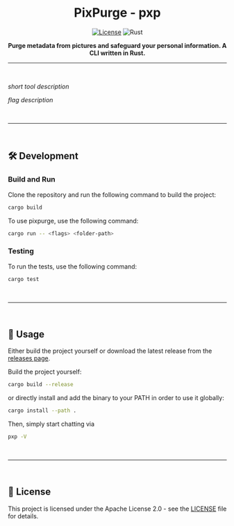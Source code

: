 <div align="center">

# PixPurge - pxp

[![License](https://img.shields.io/badge/License-Apache_2.0-blue.svg)](https://opensource.org/licenses/Apache-2.0)
![Rust](https://github.com/danczw/pixpurge/actions/workflows/rust-ci.yml/badge.svg)

**Purge metadata from pictures and safeguard your personal information. A CLI written in Rust.**

</div>

------------

<br>

_short tool description_

_flag description_

<br>

------------

<br>

## 🛠️ Development

### Build and Run

Clone the repository and run the following command to build the project:

```bash
cargo build
```

To use pixpurge, use the following command:

```bash
cargo run -- <flags> <folder-path>
```

### Testing

To run the tests, use the following command:

```bash
cargo test
```

<br>

------------

<br>

## 📖 Usage

Either build the project yourself or download the latest release from the [releases page](https://github.com/danczw/pixpurge/releases).

Build the project yourself:

```bash
cargo build --release
```

or directly install and add the binary to your PATH in order to use it globally:

```bash
cargo install --path .
```

Then, simply start chatting via

```bash
pxp -V
```

<br>

------------

<br>

## 📜 License

This project is licensed under the Apache License 2.0 - see the [LICENSE](LICENSE) file for details.
